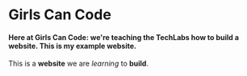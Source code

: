 # Girls Can Code

#### Here at Girls Can Code: we're teaching the TechLabs how to build a website. This is my example website.

This is a **website** we are *learning* to **build**.
